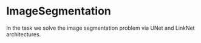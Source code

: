 # ImageSegmentation
In the task we solve the image segmentation problem via UNet and LinkNet architectures.
